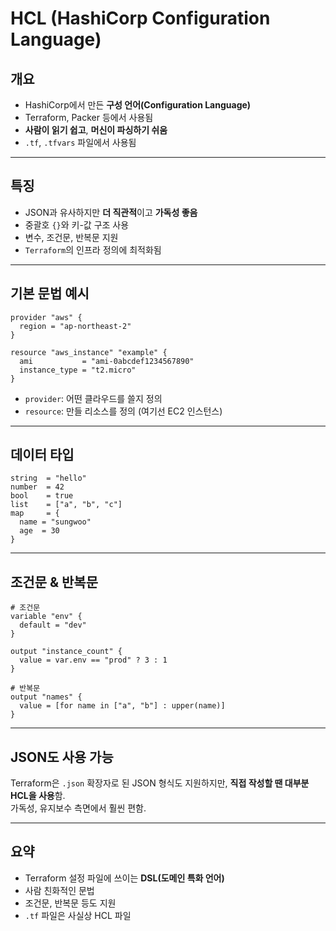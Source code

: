 # HCL (HashiCorp Configuration Language)

## 개요
- HashiCorp에서 만든 **구성 언어(Configuration Language)**
- Terraform, Packer 등에서 사용됨
- **사람이 읽기 쉽고**, **머신이 파싱하기 쉬움**
- `.tf`, `.tfvars` 파일에서 사용됨

---

## 특징
- JSON과 유사하지만 **더 직관적**이고 **가독성 좋음**
- 중괄호 `{}`와 키-값 구조 사용
- 변수, 조건문, 반복문 지원
- `Terraform`의 인프라 정의에 최적화됨

---

## 기본 문법 예시

```hcl
provider "aws" {
  region = "ap-northeast-2"
}

resource "aws_instance" "example" {
  ami           = "ami-0abcdef1234567890"
  instance_type = "t2.micro"
}
```

- `provider`: 어떤 클라우드를 쓸지 정의
- `resource`: 만들 리소스를 정의 (여기선 EC2 인스턴스)

---

## 데이터 타입
```hcl
string  = "hello"
number  = 42
bool    = true
list    = ["a", "b", "c"]
map     = {
  name = "sungwoo"
  age  = 30
}
```

---

## 조건문 & 반복문

```hcl
# 조건문
variable "env" {
  default = "dev"
}

output "instance_count" {
  value = var.env == "prod" ? 3 : 1
}

# 반복문
output "names" {
  value = [for name in ["a", "b"] : upper(name)]
}
```

---

## JSON도 사용 가능
Terraform은 `.json` 확장자로 된 JSON 형식도 지원하지만, **직접 작성할 땐 대부분 HCL을 사용**함.  
가독성, 유지보수 측면에서 훨씬 편함.

---

## 요약
- Terraform 설정 파일에 쓰이는 **DSL(도메인 특화 언어)**
- 사람 친화적인 문법
- 조건문, 반복문 등도 지원
- `.tf` 파일은 사실상 HCL 파일
